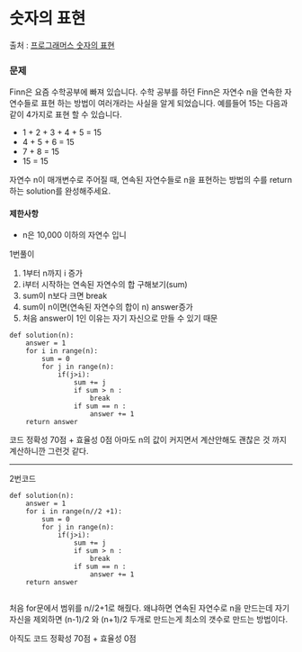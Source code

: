 # 숫자의 표현
출처 : [프로그래머스 숫자의 표현](https://programmers.co.kr/learn/courses/30/lessons/12924)

### 문제 
Finn은 요즘 수학공부에 빠져 있습니다. 수학 공부를 하던 Finn은 자연수 n을 연속한 자연수들로 표현 하는 방법이 여러개라는 사실을 알게 되었습니다. 
예를들어 15는 다음과 같이 4가지로 표현 할 수 있습니다.

- 1 + 2 + 3 + 4 + 5 = 15
- 4 + 5 + 6 = 15
- 7 + 8 = 15
- 15 = 15

자연수 n이 매개변수로 주어질 때, 연속된 자연수들로 n을 표현하는 방법의 수를 return하는 solution를 완성해주세요.

#### 제한사항
- n은 10,000 이하의 자연수 입니

1번풀이

1. 1부터 n까지 i 증가
2. i부터 시작하는 연속된 자연수의 합 구해보기(sum)
3. sum이 n보다 크면 break
4. sum이 n이면(연속된 자연수의 합이 n) answer증가
5. 처음 answer이 1인 이유는 자기 자신으로 만들 수 있기 때문

```
def solution(n):
    answer = 1
    for i in range(n):
        sum = 0
        for j in range(n):
            if(j>i):
                sum += j
                if sum > n :
                    break
                if sum == n :
                    answer += 1     
    return answer
```

코드 정확성 70점 + 효율성 0점
아마도 n의 값이 커지면서 계산안해도 괜찮은 것 까지 계산하니깐 그런것 같다.

------------------------------------------------------

2번코드

```
def solution(n):
    answer = 1
    for i in range(n//2 +1):
        sum = 0
        for j in range(n):
            if(j>i):
                sum += j
                if sum > n :
                    break
                if sum == n :
                    answer += 1     
    return answer
    
```

처음 for문에서 범위를 n//2+1로 해줬다. 왜냐하면 연속된 자연수로 n을 만드는데 자기 자신을 제외하면 (n-1)/2 와 (n+1)/2 두개로 만드는게 최소의 갯수로 만드는 방법이다.

아직도 코드 정확성 70점 + 효율성 0점


